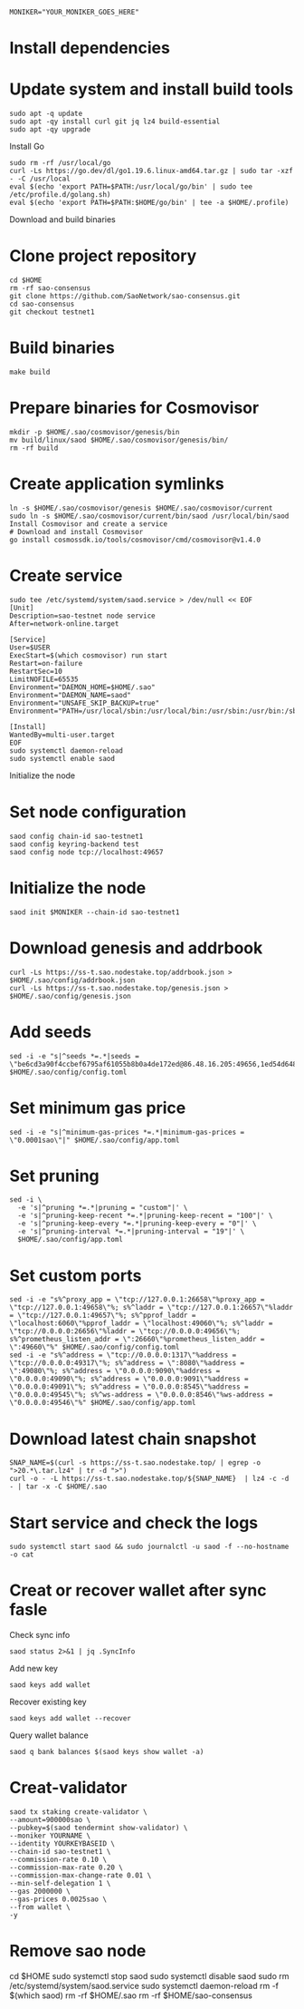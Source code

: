 ```
MONIKER="YOUR_MONIKER_GOES_HERE"
```
# Install dependencies
# Update system and install build tools
```
sudo apt -q update
sudo apt -qy install curl git jq lz4 build-essential
sudo apt -qy upgrade
```
Install Go
```
sudo rm -rf /usr/local/go
curl -Ls https://go.dev/dl/go1.19.6.linux-amd64.tar.gz | sudo tar -xzf - -C /usr/local
eval $(echo 'export PATH=$PATH:/usr/local/go/bin' | sudo tee /etc/profile.d/golang.sh)
eval $(echo 'export PATH=$PATH:$HOME/go/bin' | tee -a $HOME/.profile)
```
Download and build binaries
# Clone project repository
```
cd $HOME
rm -rf sao-consensus
git clone https://github.com/SaoNetwork/sao-consensus.git
cd sao-consensus
git checkout testnet1
```
# Build binaries
```
make build
```
# Prepare binaries for Cosmovisor
```
mkdir -p $HOME/.sao/cosmovisor/genesis/bin
mv build/linux/saod $HOME/.sao/cosmovisor/genesis/bin/
rm -rf build
```
# Create application symlinks
```
ln -s $HOME/.sao/cosmovisor/genesis $HOME/.sao/cosmovisor/current
sudo ln -s $HOME/.sao/cosmovisor/current/bin/saod /usr/local/bin/saod
Install Cosmovisor and create a service
# Download and install Cosmovisor
go install cosmossdk.io/tools/cosmovisor/cmd/cosmovisor@v1.4.0
```
# Create service
```
sudo tee /etc/systemd/system/saod.service > /dev/null << EOF
[Unit]
Description=sao-testnet node service
After=network-online.target

[Service]
User=$USER
ExecStart=$(which cosmovisor) run start
Restart=on-failure
RestartSec=10
LimitNOFILE=65535
Environment="DAEMON_HOME=$HOME/.sao"
Environment="DAEMON_NAME=saod"
Environment="UNSAFE_SKIP_BACKUP=true"
Environment="PATH=/usr/local/sbin:/usr/local/bin:/usr/sbin:/usr/bin:/sbin:/bin:/usr/games:/usr/local/games:/snap/bin:$HOME/.sao/cosmovisor/current/bin"

[Install]
WantedBy=multi-user.target
EOF
sudo systemctl daemon-reload
sudo systemctl enable saod
```
Initialize the node
# Set node configuration
```
saod config chain-id sao-testnet1
saod config keyring-backend test
saod config node tcp://localhost:49657
```
# Initialize the node
```
saod init $MONIKER --chain-id sao-testnet1
```
# Download genesis and addrbook
```
curl -Ls https://ss-t.sao.nodestake.top/addrbook.json > $HOME/.sao/config/addrbook.json
curl -Ls https://ss-t.sao.nodestake.top/genesis.json > $HOME/.sao/config/genesis.json 
```
# Add seeds
```
sed -i -e "s|^seeds *=.*|seeds = \"be6cd3a90f4ccbef6795af61055b8b0a4de172ed@86.48.16.205:49656,1ed54d64859edbfe8109155c0cf6bdb04e592cb6@142.132.248.253:65528,87aae9e66b092c79c6e5e1a7c64ec21128359f7e@144.76.97.251:37656,841ae6ca44f1d51076c75ed3753e429775cb2ad9@134.209.76.124:26656,4f7898c70637f2a5c65ea909afcd47c10f090863@213.133.100.172:27544,00c031b6c1aaf3557618c9af37455fe67b7fff9c@185.188.249.18:15656,7fe67df2d13d1b229a0e24504e7c1afe5d3c6936@143.198.204.248:27656,c9b8e6019f398935cbda6f85a915447e67aac802@178.63.52.213:49656,a5298771c624a376fdb83c48cc6c630e58092c62@192.18.136.151:26656,a5261e9fba12d7a59cd1d4515a449e705734c39b@46.101.144.90:27656,b8429de484a1cf6108d57dc69fc02cd8b7592e01@157.230.245.237:09656,5bf4920fac1647e12a24c0ae5af4b3ca19db2bb2@57.128.86.7:26656,613db6dc57f294bd3238b241cdb66697cfe45c4b@207.154.251.199:27656\"|" $HOME/.sao/config/config.toml
```
# Set minimum gas price
```
sed -i -e "s|^minimum-gas-prices *=.*|minimum-gas-prices = \"0.0001sao\"|" $HOME/.sao/config/app.toml
```
# Set pruning
```
sed -i \
  -e 's|^pruning *=.*|pruning = "custom"|' \
  -e 's|^pruning-keep-recent *=.*|pruning-keep-recent = "100"|' \
  -e 's|^pruning-keep-every *=.*|pruning-keep-every = "0"|' \
  -e 's|^pruning-interval *=.*|pruning-interval = "19"|' \
  $HOME/.sao/config/app.toml
```
# Set custom ports
```
sed -i -e "s%^proxy_app = \"tcp://127.0.0.1:26658\"%proxy_app = \"tcp://127.0.0.1:49658\"%; s%^laddr = \"tcp://127.0.0.1:26657\"%laddr = \"tcp://127.0.0.1:49657\"%; s%^pprof_laddr = \"localhost:6060\"%pprof_laddr = \"localhost:49060\"%; s%^laddr = \"tcp://0.0.0.0:26656\"%laddr = \"tcp://0.0.0.0:49656\"%; s%^prometheus_listen_addr = \":26660\"%prometheus_listen_addr = \":49660\"%" $HOME/.sao/config/config.toml
sed -i -e "s%^address = \"tcp://0.0.0.0:1317\"%address = \"tcp://0.0.0.0:49317\"%; s%^address = \":8080\"%address = \":49080\"%; s%^address = \"0.0.0.0:9090\"%address = \"0.0.0.0:49090\"%; s%^address = \"0.0.0.0:9091\"%address = \"0.0.0.0:49091\"%; s%^address = \"0.0.0.0:8545\"%address = \"0.0.0.0:49545\"%; s%^ws-address = \"0.0.0.0:8546\"%ws-address = \"0.0.0.0:49546\"%" $HOME/.sao/config/app.toml
```
# Download latest chain snapshot
```
SNAP_NAME=$(curl -s https://ss-t.sao.nodestake.top/ | egrep -o ">20.*\.tar.lz4" | tr -d ">")
curl -o - -L https://ss-t.sao.nodestake.top/${SNAP_NAME}  | lz4 -c -d - | tar -x -C $HOME/.sao
```
# Start service and check the logs
```
sudo systemctl start saod && sudo journalctl -u saod -f --no-hostname -o cat
```
# Creat or recover wallet after sync fasle
Check sync info
```
saod status 2>&1 | jq .SyncInfo
```
Add new key 
```
saod keys add wallet 
```
Recover existing key 
```
saod keys add wallet --recover
```
Query wallet balance 
```
saod q bank balances $(saod keys show wallet -a)
```
# Creat-validator
```
saod tx staking create-validator \
--amount=900000sao \
--pubkey=$(saod tendermint show-validator) \
--moniker YOURNAME \
--identity YOURKEYBASEID \
--chain-id sao-testnet1 \
--commission-rate 0.10 \
--commission-max-rate 0.20 \
--commission-max-change-rate 0.01 \
--min-self-delegation 1 \
--gas 2000000 \
--gas-prices 0.0025sao \
--from wallet \
-y
```
# Remove sao node
cd $HOME
sudo systemctl stop saod
sudo systemctl disable saod
sudo rm /etc/systemd/system/saod.service
sudo systemctl daemon-reload
rm -f $(which saod)
rm -rf $HOME/.sao
rm -rf $HOME/sao-consensus
